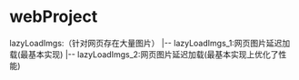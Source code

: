 # webProject

lazyLoadImgs:（针对网页存在大量图片）
    |--  lazyLoadImgs_1:网页图片延迟加载(最基本实现)
    |--  lazyLoadImgs_2:网页图片延迟加载(最基本实现上优化了性能)